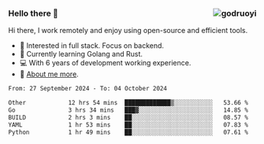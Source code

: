 ### Hello there 👋 <img align="right" src="https://github-readme-stats.vercel.app/api?username=godruoyi&show_icons=true" alt="godruoyi" />

Hi there, I work remotely and enjoy using open-source and efficient tools.

- 🔭 Interested in full stack. Focus on backend.
- 🌱 Currently learning Golang and Rust.
- 💻 With 6 years of development working experience.
- 👒 [About me more](https://godruoyi.com/posts/about-godruoyi).



<!--START_SECTION:waka-->

```txt
From: 27 September 2024 - To: 04 October 2024

Other            12 hrs 54 mins  █████████████▒░░░░░░░░░░░   53.66 %
Go               3 hrs 34 mins   ███▓░░░░░░░░░░░░░░░░░░░░░   14.85 %
BUILD            2 hrs 3 mins    ██░░░░░░░░░░░░░░░░░░░░░░░   08.57 %
YAML             1 hr 53 mins    ██░░░░░░░░░░░░░░░░░░░░░░░   07.83 %
Python           1 hr 49 mins    ██░░░░░░░░░░░░░░░░░░░░░░░   07.61 %
```

<!--END_SECTION:waka-->
